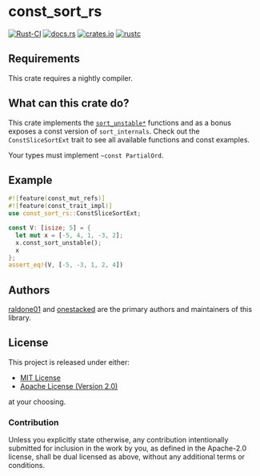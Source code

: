 # const_sort_rs

[![Rust-CI](https://github.com/raldone01/const_sort_rs/actions/workflows/rust.yml/badge.svg)](https://github.com/raldone01/const_sort_rs/actions/workflows/rust.yml)
[![docs.rs](https://docs.rs/const_sort_rs/badge.svg)](https://docs.rs/const_sort_rs)
[![crates.io](https://img.shields.io/crates/v/const_sort_rs.svg)](https://crates.io/crates/const_sort_rs)
[![rustc](https://img.shields.io/badge/rustc-nightly-lightgrey)](https://doc.rust-lang.org/nightly/std/)

<!-- The rest of this section comes straight from the crate docs from the source. -->

## Requirements

This crate requires a nightly compiler.

## What can this crate do?

This crate implements the [`sort_unstable*`](https://doc.rust-lang.org/nightly/std/primitive.slice.html#method.sort_unstable) functions and as a bonus exposes a const version of `sort_internals`.
Check out the `ConstSliceSortExt` trait to see all available functions and const examples.

Your types must implement `~const PartialOrd`.

## Example

```rust
#![feature(const_mut_refs)]
#![feature(const_trait_impl)]
use const_sort_rs::ConstSliceSortExt;

const V: [isize; 5] = {
  let mut x = [-5, 4, 1, -3, 2];
  x.const_sort_unstable();
  x
};
assert_eq!(V, [-5, -3, 1, 2, 4])
```

## Authors

[raldone01](https://github.com/raldone01) and [onestacked](https://github.com/chriss0612) are the primary authors and maintainers of this library.

## License

This project is released under either:

- [MIT License](https://github.com/raldone01/trait_cast_rs/blob/main/LICENSE-MIT)
- [Apache License (Version 2.0)](https://github.com/raldone01/trait_cast_rs/blob/main/LICENSE-APACHE)

at your choosing.

### Contribution

Unless you explicitly state otherwise, any contribution intentionally
submitted for inclusion in the work by you, as defined in the Apache-2.0
license, shall be dual licensed as above, without any additional terms or
conditions.
